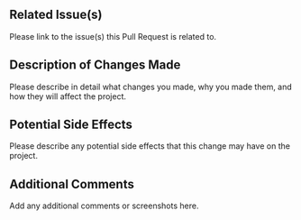 ## Related Issue(s)

Please link to the issue(s) this Pull Request is related to.

## Description of Changes Made

Please describe in detail what changes you made, why you made them, and how they will affect the project.

## Potential Side Effects

Please describe any potential side effects that this change may have on the project.

## Additional Comments

Add any additional comments or screenshots here.
